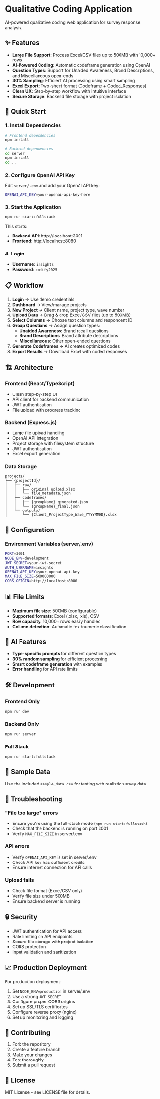 # Qualitative Coding Application

AI-powered qualitative coding web application for survey response analysis.

## ✨ Features

- **Large File Support**: Process Excel/CSV files up to 500MB with 10,000+ rows
- **AI-Powered Coding**: Automatic codeframe generation using OpenAI
- **Question Types**: Support for Unaided Awareness, Brand Descriptions, and Miscellaneous open-ends
- **30% Sampling**: Efficient AI processing using smart sampling
- **Excel Export**: Two-sheet format (Codeframe + Coded_Responses)
- **Clean UX**: Step-by-step workflow with intuitive interface
- **Secure Storage**: Backend file storage with project isolation

## 🚀 Quick Start

### 1. Install Dependencies

```bash
# Frontend dependencies
npm install

# Backend dependencies
cd server
npm install
cd ..
```

### 2. Configure OpenAI API Key

Edit `server/.env` and add your OpenAI API key:

```bash
OPENAI_API_KEY=your-openai-api-key-here
```

### 3. Start the Application

```bash
npm run start:fullstack
```

This starts:
- **Backend API**: http://localhost:3001
- **Frontend**: http://localhost:8080

### 4. Login

- **Username**: `insights`
- **Password**: `codify2025`

## 📋 Workflow

1. **Login** → Use demo credentials
2. **Dashboard** → View/manage projects
3. **New Project** → Client name, project type, wave number
4. **Upload Data** → Drag & drop Excel/CSV files (up to 500MB)
5. **Select Columns** → Choose text columns and respondent ID
6. **Group Questions** → Assign question types:
   - **Unaided Awareness**: Brand recall questions
   - **Brand Descriptions**: Brand attribute descriptions
   - **Miscellaneous**: Other open-ended questions
7. **Generate Codeframes** → AI creates optimized codes
8. **Export Results** → Download Excel with coded responses

## 🏗️ Architecture

### Frontend (React/TypeScript)
- Clean step-by-step UI
- API client for backend communication
- JWT authentication
- File upload with progress tracking

### Backend (Express.js)
- Large file upload handling
- OpenAI API integration
- Project storage with filesystem structure
- JWT authentication
- Excel export generation

### Data Storage
```
projects/
├── {projectId}/
│   ├── raw/
│   │   ├── original_upload.xlsx
│   │   └── file_metadata.json
│   ├── codeframes/
│   │   ├── {groupName}_generated.json
│   │   └── {groupName}_final.json
│   └── outputs/
│       └── {Client_ProjectType_Wave_YYYYMMDD}.xlsx
```

## 🔧 Configuration

### Environment Variables (server/.env)

```bash
PORT=3001
NODE_ENV=development
JWT_SECRET=your-jwt-secret
AUTH_USERNAME=insights
OPENAI_API_KEY=your-openai-api-key
MAX_FILE_SIZE=500000000
CORS_ORIGIN=http://localhost:8080
```

## 📊 File Limits

- **Maximum file size**: 500MB (configurable)
- **Supported formats**: Excel (.xlsx, .xls), CSV
- **Row capacity**: 10,000+ rows easily handled
- **Column detection**: Automatic text/numeric classification

## 🤖 AI Features

- **Type-specific prompts** for different question types
- **30% random sampling** for efficient processing
- **Smart codeframe generation** with examples
- **Error handling** for API rate limits

## 🛠️ Development

### Frontend Only
```bash
npm run dev
```

### Backend Only
```bash
npm run server
```

### Full Stack
```bash
npm run start:fullstack
```

## 📝 Sample Data

Use the included `sample_data.csv` for testing with realistic survey data.

## 🚨 Troubleshooting

### "File too large" errors
- Ensure you're using the full-stack mode (`npm run start:fullstack`)
- Check that the backend is running on port 3001
- Verify `MAX_FILE_SIZE` in server/.env

### API errors
- Verify `OPENAI_API_KEY` is set in server/.env
- Check API key has sufficient credits
- Ensure internet connection for API calls

### Upload fails
- Check file format (Excel/CSV only)
- Verify file size under 500MB
- Ensure backend server is running

## 🔒 Security

- JWT authentication for API access
- Rate limiting on API endpoints
- Secure file storage with project isolation
- CORS protection
- Input validation and sanitization

## 📈 Production Deployment

For production deployment:

1. Set `NODE_ENV=production` in server/.env
2. Use a strong `JWT_SECRET`
3. Configure proper CORS origins
4. Set up SSL/TLS certificates
5. Configure reverse proxy (nginx)
6. Set up monitoring and logging

## 🤝 Contributing

1. Fork the repository
2. Create a feature branch
3. Make your changes
4. Test thoroughly
5. Submit a pull request

## 📄 License

MIT License - see LICENSE file for details.